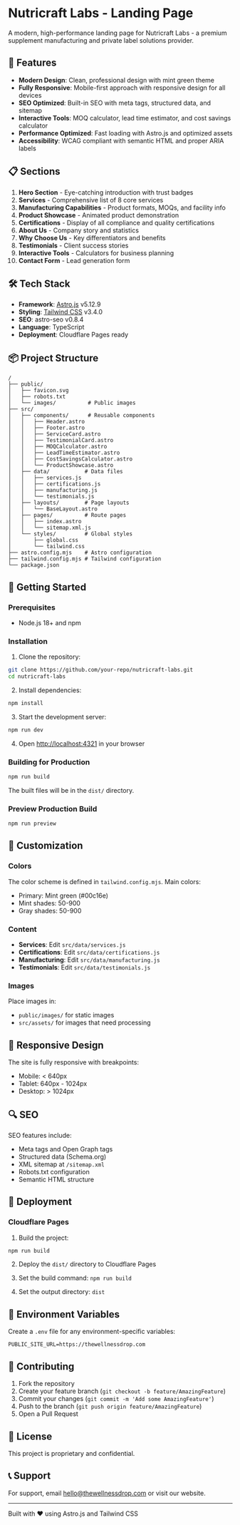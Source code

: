 # Nutricraft Labs - Landing Page

A modern, high-performance landing page for Nutricraft Labs - a premium supplement manufacturing and private label solutions provider.

## 🚀 Features

- **Modern Design**: Clean, professional design with mint green theme
- **Fully Responsive**: Mobile-first approach with responsive design for all devices
- **SEO Optimized**: Built-in SEO with meta tags, structured data, and sitemap
- **Interactive Tools**: MOQ calculator, lead time estimator, and cost savings calculator
- **Performance Optimized**: Fast loading with Astro.js and optimized assets
- **Accessibility**: WCAG compliant with semantic HTML and proper ARIA labels

## 📋 Sections

1. **Hero Section** - Eye-catching introduction with trust badges
2. **Services** - Comprehensive list of 8 core services
3. **Manufacturing Capabilities** - Product formats, MOQs, and facility info
4. **Product Showcase** - Animated product demonstration
5. **Certifications** - Display of all compliance and quality certifications
6. **About Us** - Company story and statistics
7. **Why Choose Us** - Key differentiators and benefits
8. **Testimonials** - Client success stories
9. **Interactive Tools** - Calculators for business planning
10. **Contact Form** - Lead generation form

## 🛠️ Tech Stack

- **Framework**: [Astro.js](https://astro.build) v5.12.9
- **Styling**: [Tailwind CSS](https://tailwindcss.com) v3.4.0
- **SEO**: astro-seo v0.8.4
- **Language**: TypeScript
- **Deployment**: Cloudflare Pages ready

## 📦 Project Structure

```
/
├── public/
│   ├── favicon.svg
│   ├── robots.txt
│   └── images/          # Public images
├── src/
│   ├── components/      # Reusable components
│   │   ├── Header.astro
│   │   ├── Footer.astro
│   │   ├── ServiceCard.astro
│   │   ├── TestimonialCard.astro
│   │   ├── MOQCalculator.astro
│   │   ├── LeadTimeEstimator.astro
│   │   ├── CostSavingsCalculator.astro
│   │   └── ProductShowcase.astro
│   ├── data/           # Data files
│   │   ├── services.js
│   │   ├── certifications.js
│   │   ├── manufacturing.js
│   │   └── testimonials.js
│   ├── layouts/        # Page layouts
│   │   └── BaseLayout.astro
│   ├── pages/          # Route pages
│   │   ├── index.astro
│   │   └── sitemap.xml.js
│   └── styles/         # Global styles
│       ├── global.css
│       └── tailwind.css
├── astro.config.mjs    # Astro configuration
├── tailwind.config.mjs # Tailwind configuration
└── package.json
```

## 🚀 Getting Started

### Prerequisites

- Node.js 18+ and npm

### Installation

1. Clone the repository:
```bash
git clone https://github.com/your-repo/nutricraft-labs.git
cd nutricraft-labs
```

2. Install dependencies:
```bash
npm install
```

3. Start the development server:
```bash
npm run dev
```

4. Open [http://localhost:4321](http://localhost:4321) in your browser

### Building for Production

```bash
npm run build
```

The built files will be in the `dist/` directory.

### Preview Production Build

```bash
npm run preview
```

## 🎨 Customization

### Colors

The color scheme is defined in `tailwind.config.mjs`. Main colors:
- Primary: Mint green (#00c16e)
- Mint shades: 50-900
- Gray shades: 50-900

### Content

- **Services**: Edit `src/data/services.js`
- **Certifications**: Edit `src/data/certifications.js`
- **Manufacturing**: Edit `src/data/manufacturing.js`
- **Testimonials**: Edit `src/data/testimonials.js`

### Images

Place images in:
- `public/images/` for static images
- `src/assets/` for images that need processing

## 📱 Responsive Design

The site is fully responsive with breakpoints:
- Mobile: < 640px
- Tablet: 640px - 1024px
- Desktop: > 1024px

## 🔍 SEO

SEO features include:
- Meta tags and Open Graph tags
- Structured data (Schema.org)
- XML sitemap at `/sitemap.xml`
- Robots.txt configuration
- Semantic HTML structure

## 🚀 Deployment

### Cloudflare Pages

1. Build the project:
```bash
npm run build
```

2. Deploy the `dist/` directory to Cloudflare Pages

3. Set the build command: `npm run build`
4. Set the output directory: `dist`

## 📝 Environment Variables

Create a `.env` file for any environment-specific variables:

```env
PUBLIC_SITE_URL=https://thewellnessdrop.com
```

## 🤝 Contributing

1. Fork the repository
2. Create your feature branch (`git checkout -b feature/AmazingFeature`)
3. Commit your changes (`git commit -m 'Add some AmazingFeature'`)
4. Push to the branch (`git push origin feature/AmazingFeature`)
5. Open a Pull Request

## 📄 License

This project is proprietary and confidential.

## 📞 Support

For support, email hello@thewellnessdrop.com or visit our website.

---

Built with ❤️ using Astro.js and Tailwind CSS